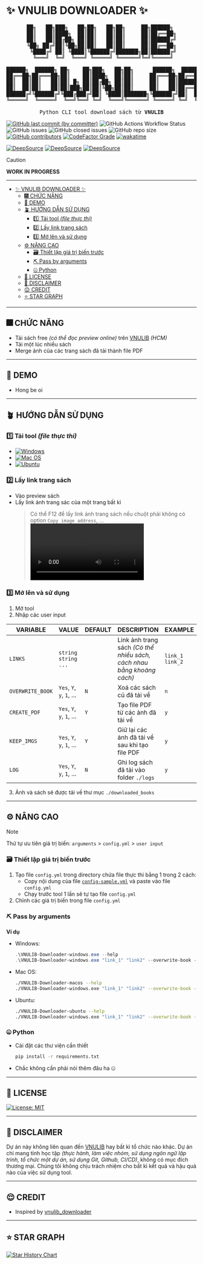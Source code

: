 # ✨ VNULIB DOWNLOADER ✨

<pre align="center">
██╗   ██╗███╗   ██╗██╗   ██╗██╗     ██╗██████╗ 
██║   ██║████╗  ██║██║   ██║██║     ██║██╔══██╗
██║   ██║██╔██╗ ██║██║   ██║██║     ██║██████╔╝
╚██╗ ██╔╝██║╚██╗██║██║   ██║██║     ██║██╔══██╗
 ╚████╔╝ ██║ ╚████║╚██████╔╝███████╗██║██████╔╝
  ╚═══╝  ╚═╝  ╚═══╝ ╚═════╝ ╚══════╝╚═╝╚═════╝ 

██████╗  ██████╗ ██╗    ██╗███╗   ██╗██╗      ██████╗  █████╗ ██████╗ ███████╗██████╗ 
██╔══██╗██╔═══██╗██║    ██║████╗  ██║██║     ██╔═══██╗██╔══██╗██╔══██╗██╔════╝██╔══██╗
██║  ██║██║   ██║██║ █╗ ██║██╔██╗ ██║██║     ██║   ██║███████║██║  ██║█████╗  ██████╔╝
██║  ██║██║   ██║██║███╗██║██║╚██╗██║██║     ██║   ██║██╔══██║██║  ██║██╔══╝  ██╔══██╗
██████╔╝╚██████╔╝╚███╔███╔╝██║ ╚████║███████╗╚██████╔╝██║  ██║██████╔╝███████╗██║  ██║
╚═════╝  ╚═════╝  ╚══╝╚══╝ ╚═╝  ╚═══╝╚══════╝ ╚═════╝ ╚═╝  ╚═╝╚═════╝ ╚══════╝╚═╝  ╚═╝

Python CLI tool download sách từ <strong>VNULIB</strong>
</pre>

[![GitHub last commit (by committer)](https://img.shields.io/github/last-commit/KevinNitroG/VNULIB-Downloader?style=for-the-badge&color=CAEDFF)](../../commits/main)
![GitHub Actions Workflow Status](https://img.shields.io/github/actions/workflow/status/KevinNitroG/VNULIB-Downloader/release.yml?style=for-the-badge&label=RELEASE)
![GitHub issues](https://img.shields.io/github/issues-raw/KevinNitroG/VNULIB-Downloader?style=for-the-badge&color=ffadad)
![GitHub closed issues](https://img.shields.io/github/issues-closed/KevinNitroG/VNULIB-Downloader?style=for-the-badge&color=%23ffc6ff)
![GitHub repo size](https://img.shields.io/github/repo-size/KevinNitroG/VNULIB-Downloader?style=for-the-badge&color=D8B4F8)
[![GitHub contributors](https://img.shields.io/github/contributors/KevinNitroG/VNULIB-Downloader?style=for-the-badge&color=FBF0B2)](../../graphs/contributors)
[![CodeFactor Grade](https://img.shields.io/codefactor/grade/github/KevinNitroG/VNULIB-Downloader?style=for-the-badge)](https://www.codefactor.io/repository/github/kevinnitrog/VNULIB-Downloader)
[![wakatime](https://wakatime.com/badge/user/018b410d-fa7b-44ba-a5de-f025fcbeb499/project/018d034e-ab72-4111-95fa-bd5dc58c6ae7.svg?style=for-the-badge)](https://wakatime.com/badge/user/018b410d-fa7b-44ba-a5de-f025fcbeb499/project/018d034e-ab72-4111-95fa-bd5dc58c6ae7)

[![DeepSource](https://app.deepsource.com/gh/KevinNitroG/VNULIB-Downloader.svg/?label=code+coverage&show_trend=true&token=CudEDrOLrCKS4df1IaYBoP-G)](https://app.deepsource.com/gh/KevinNitroG/VNULIB-Downloader/)
[![DeepSource](https://app.deepsource.com/gh/KevinNitroG/VNULIB-Downloader.svg/?label=active+issues&show_trend=true&token=CudEDrOLrCKS4df1IaYBoP-G)](https://app.deepsource.com/gh/KevinNitroG/VNULIB-Downloader/)
[![DeepSource](https://app.deepsource.com/gh/KevinNitroG/VNULIB-Downloader.svg/?label=resolved+issues&show_trend=true&token=CudEDrOLrCKS4df1IaYBoP-G)](https://app.deepsource.com/gh/KevinNitroG/VNULIB-Downloader/)

> [!CAUTION]
>
> **WORK IN PROGRESS**

---

- [✨ VNULIB DOWNLOADER ✨](#-vnulib-downloader-)
  - [🎆 CHỨC NĂNG](#-chức-năng)
  - [🥂 DEMO](#-demo)
  - [🪴 HƯỚNG DẪN SỬ DỤNG](#-hướng-dẫn-sử-dụng)
    - [1️⃣ Tải tool _(file thực thi)_](#1️⃣-tải-tool-file-thực-thi)
    - [2️⃣ Lấy link trang sách](#2️⃣-lấy-link-trang-sách)
    - [3️⃣ Mở lên và sử dụng](#3️⃣-mở-lên-và-sử-dụng)
  - [⚙️ NÂNG CAO](#️-nâng-cao)
    - [🗃️ Thiết lập giá trị biến trước](#️-thiết-lập-giá-trị-biến-trước)
    - [⛏️ Pass by arguments](#️-pass-by-arguments)
    - [🤐 Python](#-python)
  - [📝 LICENSE](#-license)
  - [🤥 DISCLAIMER](#-disclaimer)
  - [😌 CREDIT](#-credit)
  - [⭐ STAR GRAPH](#-star-graph)

---

## 🎆 CHỨC NĂNG

- Tải sách free _(có thể đọc preview online)_ trên [VNULIB](https://vnulib.edu.vn/) _(HCM)_
- Tải một lúc nhiều sách
- Merge ảnh của các trang sách đã tải thành file PDF

---

## 🥂 DEMO

- Hong be oi

---

## 🪴 HƯỚNG DẪN SỬ DỤNG

### 1️⃣ Tải tool _(file thực thi)_

- [![Windows](https://img.shields.io/badge/Windows-a0c4ff?style=for-the-badge&logo=windows&logoColor=white)](https://github.com/KevinNitroG/VNULIB-Downloader/releases/download/latest/VNULIB-Downloader-windows.exe)
- [![Mac OS](https://img.shields.io/badge/MAC_OS-bdb2ff?style=for-the-badge&logo=apple&logoColor=white)](https://github.com/KevinNitroG/VNULIB-Downloader/releases/download/latest/VNULIB-Downloader-macos)
- [![Ubuntu](https://img.shields.io/badge/Ubuntu-ffadad?style=for-the-badge&logo=ubuntu&logoColor=white)](https://github.com/KevinNitroG/VNULIB-Downloader/releases/download/latest/VNULIB-Downloader-ubuntu)

### 2️⃣ Lấy link trang sách

- Vào preview sách
- Lấy link ảnh trang sác của một trang bất kì
  > Có thể F12 để lấy link ảnh trang sách nếu chuột phải không có option `Copy image address`, ...
  > ![Lấy link ảnh trang sách bằng F12](../asset/video/huong_dan_get_link_anh_trang_sach.mp4)

### 3️⃣ Mở lên và sử dụng

1. Mở tool
2. Nhập các user input

| **VARIABLE**     | **VALUE**                 | **DEFAULT** | **DESCRIPTION**                                                       | **EXAMPLE**     |
| ---------------- | ------------------------- | ----------- | --------------------------------------------------------------------- | --------------- |
| `LINKS`          | `string string ...`       |             | Link ảnh trang sách _(Có thể nhiều sách, cách nhau bằng khoảng cách)_ | `link_1 link_2` |
| `OVERWRITE_BOOK` | `Yes`, `Y`, `y`, `1`, ... | `N`         | Xoá các sách cũ đã tải về                                             | `n`             |
| `CREATE_PDF`     | `Yes`, `Y`, `y`, `1`, ... | `Y`         | Tạo file PDF từ các ảnh đã tải về                                     | `y`             |
| `KEEP_IMGS`      | `Yes`, `Y`, `y`, `1`, ... | `Y`         | Giữ lại các ảnh đã tải về sau khi tạo file PDF                        | `y`             |
| `LOG`            | `Yes`, `Y`, `y`, `1`, ... | `N`         | Ghi log sách đã tải vào folder `./logs`                               | `y`             |

3. Ảnh và sách sẽ được tải về thư mục `./downloaded_books`

---

## ⚙️ NÂNG CAO

> [!NOTE]
>
> Thứ tự ưu tiên giá trị biến: `arguments` > `config.yml` > `user input`

### 🗃️ Thiết lập giá trị biến trước

1. Tạo file `config.yml` trong directory chứa file thực thi bằng 1 trong 2 cách:
   - Copy nội dung của file [`config-sample.yml`](../config-sample.yml) và paste vào file `config.yml`
   - Chạy trước tool 1 lần sẽ tự tạo file `config.yml`
2. Chỉnh các giá trị biến trong file `config.yml`

### ⛏️ Pass by arguments

**Ví dụ**

- Windows:

  ```.ps1
  .\VNULIB-Downloader-windows.exe --help
  .\VNULIB-Downloader-windows.exe "link_1" "link2" --overwrite-book --create-pdf --log
  ```

- Mac OS:

  ```sh
  ./VNULIB-Downloader-macos --help
  ./VNULIB-Downloader-windows.exe "link_1" "link2" --overwrite-book --create-pdf --log
  ```

- Ubuntu:

  ```sh
  ./VNULIB-Downloader-ubuntu --help
  ./VNULIB-Downloader-windows.exe "link_1" "link2" --overwrite-book --create-pdf --log
  ```

### 🤐 Python

- Cài đặt các thư viện cần thiết

  ```sh
  pip install -r requirements.txt
  ```

- Chắc không cần phải nói thêm đâu ha 🤐

---

## 📝 LICENSE

[![License: MIT](https://img.shields.io/badge/License-MIT-9bf6ff?style=for-the-badge)](./LICENSE)

---

## 🤥 DISCLAIMER

Dự án này không liên quan đến [VNULIB](https://vnulib.edu.vn/) hay bất kì tổ chức nào khác. Dự án chỉ mang tính học tập _(thực hành, làm việc nhóm, sử dụng ngôn ngữ lập trình, tổ chức một dự án, sử dụng Git, Github, CI/CD)_, không có mục đích thương mại. Chúng tôi không chịu trách nhiệm cho bất kì kết quả và hậu quả nào của việc sử dụng tool.

---

## 😌 CREDIT

- Inspired by [vnulib_downloader](https://github.com/tlatonf/vnulib_downloader/)

---

## ⭐ STAR GRAPH

<a href="https://star-history.com/#KevinNitroG/VNULIB-Downloader&Timeline">
  <picture>
    <source media="(prefers-color-scheme: dark)" srcset="https://api.star-history.com/svg?repos=KevinNitroG/VNULIB-Downloader&type=Timeline&theme=dark" />
    <source media="(prefers-color-scheme: light)" srcset="https://api.star-history.com/svg?repos=KevinNitroG/VNULIB-Downloader&type=Timeline" />
    <img alt="Star History Chart" src="https://api.star-history.com/svg?repos=KevinNitroG/VNULIB-Downloader&type=Timeline" />
  </picture>
</a>
